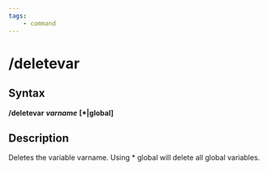 ```yaml
---
tags:
    - command
---
```

# /deletevar

## Syntax

**/deletevar** _**varname**_ **[\*\|global]**

## Description

Deletes the variable varname. Using \* global will delete all global variables.
